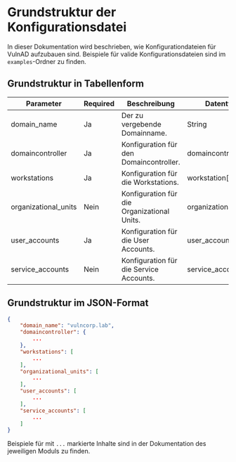 # Grundstruktur der Konfigurationsdatei

In dieser Dokumentation wird beschrieben, wie Konfigurationdateien für VulnAD aufzubauen sind.
Beispiele für valide Konfigurationsdateien sind im `examples`-Ordner zu finden.

## Grundstruktur in Tabellenform

|Parameter           |Required|Beschreibung                               |Datentyp             |Beispiel                 |
|--------------------|--------|-------------------------------------------|---------------------|-------------------------|
|domain_name         |Ja      |Der zu vergebende Domainname.              |String               |`"vulncorp.lab"`           |
|domaincontroller    |Ja      |Konfiguration für den Domaincontroller.    |domaincontroller     |Siehe [domaincontroller](./cfg_domaincontroller.md)   |
|workstations        |Ja      |Konfiguration für die Workstations.        |workstation[]        |Siehe [workstation](./cfg_workstation.md)        |
|organizational_units|Nein    |Konfiguration für die Organizational Units.|organizational_unit[]|Siehe [organizational_unit](./cfg_organizational_unit.md)|
|user_accounts       |Ja      |Konfiguration für die User Accounts.       |user_account[]       |Siehe [user_account](./cfg_user_account.md)       |
|service_accounts    |Nein    |Konfiguration für die Service Accounts.    |service_account[]    |Siehe [service_account](./cfg_service_account.md)    |

## Grundstruktur im JSON-Format

```json
{
    "domain_name": "vulncorp.lab",
    "domaincontroller": {
        ...
    },
    "workstations": [
        ...
    ],
    "organizational_units": [
        ...
    ],
    "user_accounts": [
        ...
    ],
    "service_accounts": [
        ...
    ]
}
```

Beispiele für mit `...` markierte Inhalte sind in der Dokumentation des jeweiligen Moduls zu finden.
